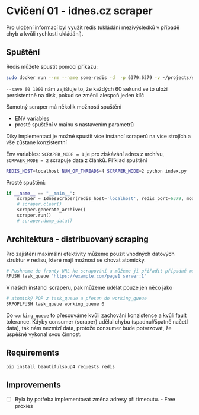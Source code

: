 # Cvičení 01 - idnes.cz scraper

Pro uložení informací byl využit redis (ukládání mezivýsledků v případě chyb a kvůli rychlosti ukládání). 

## Spuštění
Redis můžete spustit pomocí příkazu:

```bash
sudo docker run --rm --name some-redis -d  -p 6379:6379 -v ~/projects/scraper/data:/data redis redis-server --save 60 --loglevel warning
```

`--save 60 1000` nám zajištuje to, že každých 60 sekund se to uloží persistentně na disk, pokud se změnil alespoň jeden klíč

Samotný scraper má několik možností spuštění
* ENV variables
* prosté spuštění v mainu s nastavením parametrů

Díky implementaci je možné spustit více instancí scraperů na více strojích a vše zůstane konzistentní

Env variables:
`SCRAPER_MODE = 1` je pro získávání adres z archívu, `SCRPAER_MODE = 2` scrapuje data z článků. Příklad spuštění

```bash
REDIS_HOST=localhost NUM_OF_THREADS=4 SCRAPER_MODE=2 python index.py
```

Prosté spuštění:
```python
if __name__ == "__main__": 
    scraper = IdnesScraper(redis_host='localhost', redis_port=6379, mode=ScraperMode.SCRAPE_ARTICLES)
    # scraper.clear()
    scraper.generate_archive()
    scraper.run()
    # scraper.dump_data()
```


## Architektura - distribuovaný scraping
Pro zajištění maximální efektivity můžeme použít vhodných datových struktur v redisu, které mají možnost se chovat atomicky.

```bash
# Pushneme do fronty URL ke scrapování a můžeme ji přiřadit případně metadata
RPUSH task_queue "https://example.com/page1 server:1"
```

V naších instanci scraperu, pak můžeme udělat pouze jen něco jako
```bash
# atomický POP z task_queue a přesun do working_queue
BRPOPLPUSH task_queue working_queue 0
```

Do `working_queue` to přesouváme kvůli zachování konzistence a kvůli fault tolerance. Kdyby consumer (scraper) udělal chybu (spadnul/špatně načetl data), tak nám nezmizí data, protože consumer bude potvrzovat, že úspěšně vykonal svou činnost.

## Requirements

`pip install beautifulsoup4 requests redis`


## Improvements
- [ ] Byla by potřeba implementovat změna adresy při timeoutu. - Free proxies 


